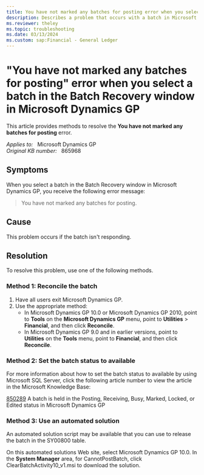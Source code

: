 ```yaml
---
title: You have not marked any batches for posting error when you select a batch in the Batch Recovery window in Microsoft Dynamics GP
description: Describes a problem that occurs with a batch in Microsoft Dynamics GP. Provides methods that you can use to resolve this problem.
ms.reviewer: theley
ms.topic: troubleshooting
ms.date: 03/13/2024
ms.custom: sap:Financial - General Ledger
---
```

# "You have not marked any batches for posting" error when you select a batch in the Batch Recovery window in Microsoft Dynamics GP

This article provides methods to resolve the **You have not marked any batches for posting**  error.

_Applies to:_ &nbsp; Microsoft Dynamics GP  
_Original KB number:_ &nbsp; 865968

## Symptoms

When you select a batch in the Batch Recovery window in Microsoft Dynamics GP, you receive the following error message:
> You have not marked any batches for posting.

## Cause

This problem occurs if the batch isn't responding.

## Resolution

To resolve this problem, use one of the following methods.

### Method 1: Reconcile the batch

1. Have all users exit Microsoft Dynamics GP.
2. Use the appropriate method:
    - In Microsoft Dynamics GP 10.0 or Microsoft Dynamics GP 2010, point to
     **Tools** on the **Microsoft Dynamics GP** menu, point to **Utilities** > **Financial**, and then click **Reconcile**.
    - In Microsoft Dynamics GP 9.0 and in earlier versions, point to **Utilities** on the **Tools** menu, point to **Financial**, and then click
 **Reconcile**.

### Method 2: Set the batch status to available

For more information about how to set the batch status to available by using Microsoft SQL Server, click the following article number to view the article in the Microsoft Knowledge Base:

[850289](https://support.microsoft.com/help/850289) A batch is held in the Posting, Receiving, Busy, Marked, Locked, or Edited status in Microsoft Dynamics GP  

### Method 3: Use an automated solution

An automated solution script may be available that you can use to release the batch in the SY00800 table.

On this automated solutions Web site, select Microsoft Dynamics GP 10.0. In the **System Manager** area, for CannotPostBatch, click ClearBatchActivity10_v1.msi to download the solution.
